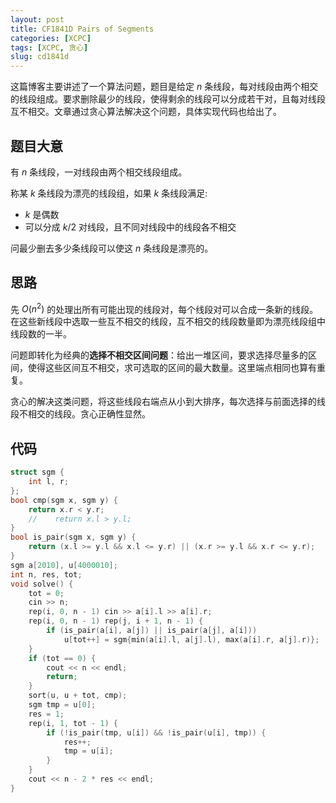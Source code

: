 ```yaml
---
layout: post
title: CF1841D Pairs of Segments
categories: [XCPC]
tags: [XCPC, 贪心]
slug: cd1841d
---  
```


这篇博客主要讲述了一个算法问题，题目是给定 $n$ 条线段，每对线段由两个相交的线段组成。要求删除最少的线段，使得剩余的线段可以分成若干对，且每对线段互不相交。文章通过贪心算法解决这个问题，具体实现代码也给出了。

## 题目大意
有 $n$ 条线段，一对线段由两个相交线段组成。

称某 $k$ 条线段为漂亮的线段组，如果 $k$ 条线段满足:
- $k$ 是偶数
- 可以分成 $k/2$ 对线段，且不同对线段中的线段各不相交

问最少删去多少条线段可以使这 $n$ 条线段是漂亮的。

## 思路

先 $O(n^2)$ 的处理出所有可能出现的线段对，每个线段对可以合成一条新的线段。在这些新线段中选取一些互不相交的线段，互不相交的线段数量即为漂亮线段组中线段数的一半。

问题即转化为经典的**选择不相交区间问题**：给出一堆区间，要求选择尽量多的区间，使得这些区间互不相交，求可选取的区间的最大数量。这里端点相同也算有重复。

贪心的解决这类问题，将这些线段右端点从小到大排序，每次选择与前面选择的线段不相交的线段。贪心正确性显然。

## 代码
```cpp
struct sgm {
    int l, r;
};
bool cmp(sgm x, sgm y) {
    return x.r < y.r;
    //    return x.l > y.l;
}
bool is_pair(sgm x, sgm y) {
    return (x.l >= y.l && x.l <= y.r) || (x.r >= y.l && x.r <= y.r);
}
sgm a[2010], u[4000010];
int n, res, tot;
void solve() {
    tot = 0;
    cin >> n;
    rep(i, 0, n - 1) cin >> a[i].l >> a[i].r;
    rep(i, 0, n - 1) rep(j, i + 1, n - 1) {
        if (is_pair(a[i], a[j]) || is_pair(a[j], a[i]))
            u[tot++] = sgm{min(a[i].l, a[j].l), max(a[i].r, a[j].r)};
    }
    if (tot == 0) {
        cout << n << endl;
        return;
    }
    sort(u, u + tot, cmp);
    sgm tmp = u[0];
    res = 1;
    rep(i, 1, tot - 1) {
        if (!is_pair(tmp, u[i]) && !is_pair(u[i], tmp)) {
            res++;
            tmp = u[i];
        }
    }
    cout << n - 2 * res << endl;
}
```
